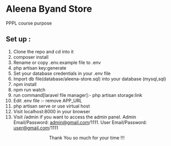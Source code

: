 # Aleena Byand Store
PPPL course purpose



## Set up :

1. Clone the repo and cd into it
2. composer install
3. Rename or copy .env.example file to .env
4. php artisan key:generate
5. Set your database credentials in your .env file
6. Import db file(database/aleena-store.sql) into your database (mysql,sql)
7. npm install
8. npm run watch
9. run command[laravel file manager]:-  php artisan storage:link
10. Edit .env file :- remove APP_URL
11. php artisan serve or use virtual host
12. Visit localhost:8000 in your browser
13. Visit /admin if you want to access the admin panel. Admin Email/Password: admin@gmail.com/1111. User Email/Password: user@gmail.com/1111

<p style="text-align:center">Thank You so much for your time !!!</p>

